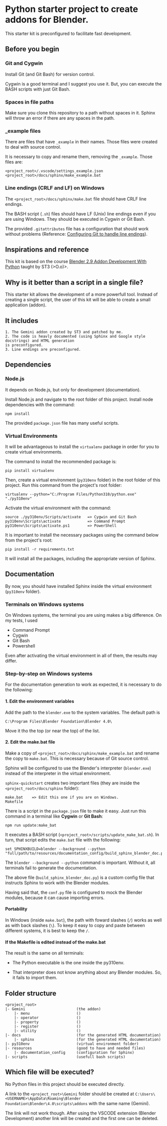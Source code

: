# Python starter project to create addons for Blender.

This starter kit is preconfigured to facilitate fast development.



## Before you begin

### Git and Cygwin
Install Git (and Git Bash) for version control.

Cygwin is a good terminal and I suggest you use it. But, you can execute the BASH
scripts with just Git Bash.

### Spaces in file paths
Make sure you clone this repository to a path without spaces in it. Sphinx will throw an error if there are any spaces in the path.

### _example files
There are files that have ``_example`` in their names. Those files were created to deal with source control.

It is necessary to copy and rename them, removing the ``_example``. Those files are:

```
<project_root>/.vscode/settings_example.json
<project_root>/docs/sphinx/make_example.bat
```

### Line endings (CRLF and LF) on Windows
The ``<project_root>/docs/sphinx/make.bat`` file should have CRLF line endings.

The BASH script (``.sh``) files should have LF (Unix) line endings even if you are using Windows. They should be executed in Cygwin or Git Bash.

The provided ``.gitattributes`` file has a configuration that should work without problems (Reference: [Configuring Git to handle line endings](https://docs.github.com/en/get-started/getting-started-with-git/configuring-git-to-handle-line-endings)).



## Inspirations and reference
This kit is based on the course
[Blender 2.9 Addon Development With Python](https://www.udemy.com/course/st3-addon-course/)
taught by ST3 (>O.o)>.



## Why is it better than a script in a single file?
This starter kit allows the development of a more powerfull tool. Instead of creating a single script, the user of this kit will be able to create a small application (addon).



## It includes
    1. The Gemini addon created by ST3 and patched by me.
    2. The code is heavly documented (using Sphinx and Google style docstrings) and HTML generation
    is preconfigured.
    3. Line endings are preconfigured.



## Dependencies

### Node.js
It depends on Node.js, but only for development (documentation).

Install Node.js and navigate to the root folder of this project. Install node
dependencies with the command:

```
npm install
```

The provided `package.json` file has many useful scripts.

### Virtual Environments

It will be advantageous to install the `virtualenv` package in order for you to
create virtual environments.

The command to install the recommended package is:

```
pip install virtualenv
```

Then, create a virtual environment (`py310env` folder)
in the root folder of this project. Run this command from the project's root folder:

```
virtualenv --python="C:/Program Files/Python310/python.exe" "./py310env"
```

Activate the virtual environment with the command:
```
source ./py310env/Scripts/activate   => Cygwin and Git Bash
py310env\Scripts\activate            => Command Prompt
py310env\Scripts\activate.ps1        => PowerShell
```

It is important to install the necessary packages using the command below from
the project's root:
```
pip install -r requirements.txt
```
It will install all the packages, including the appropriate version of Sphinx.



## Documentation
By now, you should have installed Sphinx inside the virtual environment (`py310env` folder).

### Terminals on Windows systems
On Windows systems, the terminal you are using makes a big difference. On my tests, I used
- Command Prompt
- Cygwin
- Git Bash
- Powershell

Even after activating the virtual environment in all of them, the results may differ.

### Step-by-step on Windows systems
For the documentation generation to work as expected, it is necessary to do the following:

#### 1. Edit the environment variables
Add the path to the `blender.exe` to the system variables. The default path is
```
C:\Program Files\Blender Foundation\Blender 4.0\
```
Move it tho the top (or near the top) of the list.

#### 2. Edit the make.bat file
Make a copy of `<project_root>/docs/sphinx/make_example.bat` and rename the copy to `make.bat`. This is necessary because of Git source control.

Sphinx will be configured to use the Blender's interpreter (`blender.exe`) instead of the interpreter in the virtual environment.

`sphinx-quickstart` creates two important files (they are inside the `<project_root>/docs/sphinx` folder):

```
make.bat    => Edit this one if you are on Windows.
Makefile
```

There is a script in the `package.json` file to make it easy. Just run this command
in a terminal like **Cygwin** or **Git Bash**:

```
npm run update:make_bat
```

It executes a BASH script (`<project_root>/scripts/update_make_bat.sh`). In turn, that script edits the `make.bat` file with the following:

```
set SPHINXBUILD=blender --background --python "full/path/to/resources/documentation_config/build_sphinx_blender_doc.py"
```

The `blender --background --python` command is important. Without it, all terminals fail to generate the documentation.

The above file (`build_sphinx_blender_doc.py`) is a custom config file that instructs Sphinx to work with the Blender modules.

Having said that, the `conf.py` file is configured to mock the Blender modules, because it can cause importing errors.

#### Portability

In Windows (inside `make.bat`), the path with foward slashes (`/`) works as well as with back slashes (`\`). To keep it easy to copy and paste between different systems, it is best to keep the `/`.

#### If the Makefile is edited instead of the make.bat

The result is the same on all terminals:

- The Python executable is the one inside the py310env.

- That interpreter does not know anything about any Blender modules. So, it fails to import them.



## Folder structure
```
<project_root>
|- Gemini                       (the addon)
    |- menu                     ()
    |- operator                 ()
    |- property                 ()
    |- register                 ()
    |- utility                  ()
|- docs                         (for the generated HTML documentation)
    |- sphinx                   (for the generated HTML documentation)
|- py310env                     (virtual environment folder)
|- resources                    (good to have and needed files)
    |- documentation_config     (configuration for Sphinx)
|- scripts                      (usefull bash scripts)

```



## Which file will be executed?
No Python files in this project should be executed directly.

A link to the `<project_root>\Gemini` folder should be created at
`C:\Users\<USERNAME>\AppData\Roaming\Blender Foundation\Blender\4.0\scripts\addons`
with the same name (Gemini).

The link will not work though. After using the VSCODE extension (Blender
Development) another link will be created and the first one can be deleted.

